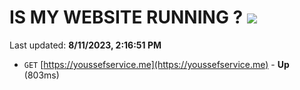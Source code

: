 # IS MY WEBSITE RUNNING ? [![](https://img.shields.io/static/v1?label=Sponsor&message=%E2%9D%A4&logo=GitHub&color=%23fe8e86)](https://github.com/sponsors/<username>)

Last updated: **8/11/2023, 2:16:51 PM**

- `GET` [https://youssefservice.me](https://youssefservice.me) - **Up** (803ms)
